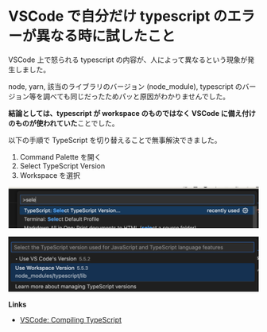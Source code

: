 # VSCode で自分だけ typescript のエラーが異なる時に試したこと

VSCode 上で怒られる typescript の内容が、人によって異なるという現象が発生しました。

node, yarn, 該当のライブラリのバージョン (node_module), typescript のバージョン等を調べても同じだったためパッと原因がわかりませんでした。

**結論としては、typescript が workspace のものではなく VSCode に備え付けのものが使われていた**ことでした。

以下の手順で TypeScript を切り替えることで無事解決できました。

1. Command Palette を開く
2. Select TypeScript Version
3. Workspace を選択

![](./img/vscode-typescript-1.png)

![](./img/vscode-typescript-2.png)

**Links**

- [VSCode: Compiling TypeScript](https://code.visualstudio.com/docs/typescript/typescript-compiling#_using-newer-typescript-versions)
